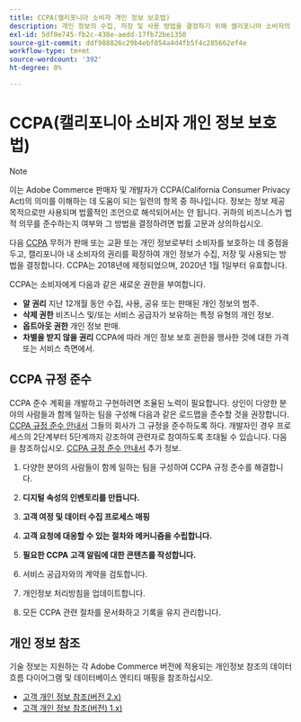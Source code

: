```yaml
---
title: CCPA(캘리포니아 소비자 개인 정보 보호법)
description: 개인 정보의 수집, 저장 및 사용 방법을 결정하기 위해 캘리포니아 소비자의 권리를 확장하는 CCPA(캘리포니아 소비자 개인 정보 보호법)에 대해 알아봅니다.
exl-id: 5df0e745-fb2c-438e-aedd-17fb72be1350
source-git-commit: ddf988826c29b4ebf054a4d4fb5f4c285662ef4e
workflow-type: tm+mt
source-wordcount: '392'
ht-degree: 0%

---
```


# CCPA(캘리포니아 소비자 개인 정보 보호법)

>[!NOTE]
>
>이는 Adobe Commerce 판매자 및 개발자가 CCPA(California Consumer Privacy Act)의 의미를 이해하는 데 도움이 되는 일련의 항목 중 하나입니다. 정보는 정보 제공 목적으로만 사용되며 법률적인 조언으로 해석되어서는 안 됩니다. 귀하의 비즈니스가 법적 의무를 준수하는지 여부와 그 방법을 결정하려면 법률 고문과 상의하십시오.

다음 [CCPA](https://oag.ca.gov/privacy/ccpa) 무허가 판매 또는 교환 또는 개인 정보로부터 소비자를 보호하는 데 중점을 두고, 캘리포니아 내 소비자의 권리를 확장하여 개인 정보가 수집, 저장 및 사용되는 방법을 결정합니다. CCPA는 2018년에 제정되었으며, 2020년 1월 1일부터 유효합니다.

CCPA는 소비자에게 다음과 같은 새로운 권한을 부여합니다.

- **알 권리** 지난 12개월 동안 수집, 사용, 공유 또는 판매된 개인 정보의 범주.
- **삭제 권한** 비즈니스 및/또는 서비스 공급자가 보유하는 특정 유형의 개인 정보.
- **옵트아웃 권한** 개인 정보 판매.
- **차별을 받지 않을 권리** CCPA에 따라 개인 정보 보호 권한을 행사한 것에 대한 가격 또는 서비스 측면에서.

## CCPA 규정 준수

CCPA 준수 계획을 개발하고 구현하려면 조율된 노력이 필요합니다. 상인이 다양한 분야의 사람들과 함께 일하는 팀을 구성해 다음과 같은 로드맵을 준수할 것을 권장합니다. [CCPA 규정 준수 안내서](https://experienceleague.adobe.com/docs/commerce-admin/start/compliance/privacy/compliance-ccpa.html) 그들의 회사가 그 규정을 준수하도록 하다. 개발자인 경우 프로세스의 2단계부터 5단계까지 강조하여 관련자로 참여하도록 초대될 수 있습니다. 다음을 참조하십시오. [CCPA 규정 준수 안내서](https://experienceleague.adobe.com/docs/commerce-admin/start/compliance/privacy/compliance-ccpa.html) 추가 정보.

1. 다양한 분야의 사람들이 함께 일하는 팀을 구성하여 CCPA 규정 준수를 해결합니다.

1. **디지털 속성의 인벤토리를 만듭니다.**

1. **고객 여정 및 데이터 수집 프로세스 매핑**

1. **고객 요청에 대응할 수 있는 절차와 메커니즘을 수립합니다.**

1. **필요한 CCPA 고객 알림에 대한 콘텐츠를 작성합니다.**

1. 서비스 공급자와의 계약을 검토합니다.

1. 개인정보 처리방침을 업데이트합니다.

1. 모든 CCPA 관련 절차를 문서화하고 기록을 유지 관리합니다.

## 개인 정보 참조

기술 정보는 지원하는 각 Adobe Commerce 버전에 적용되는 개인정보 참조의 데이터 흐름 다이어그램 및 데이터베이스 엔티티 매핑을 참조하십시오.

- [고객 개인 정보 참조(버전 2.x)](data-m2.md)
- [고객 개인 정보 참조(버전) 1.x)](data-m1.md)
